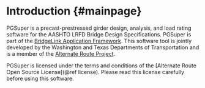 Introduction {#mainpage}
============
PGSuper is a precast-prestressed girder design, analysis, and load rating software for the AASHTO LRFD Bridge Design Specifications. PGSuper is part of the [BridgeLink Application Framework](..\..\BridgeLink\1.0). This software tool is jointly developed by the Washington and Texas Departments of Transportation and is a member of the [Alternate Route Project](http://www.wsdot.wa.gov/eesc/bridge/alternateroute).

PGSuper is licensed under the terms and conditions of the [Alternate Route Open Source License](@ref license). Please read this license carefully before using this software.
